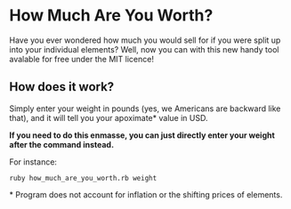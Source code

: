 # How Much Are You Worth?

Have you ever wondered how much you would sell for if you were split up into your individual elements?
Well, now you can with this new handy tool avalable for free under the MIT licence!

## How does it work?

Simply enter your weight in pounds (yes, we Americans are backward like that),
and it will tell you your apoximate* value in USD.

**If you need to do this enmasse, you can just directly enter your weight after the command instead.**

For instance:

    ruby how_much_are_you_worth.rb weight

&#42; Program does not account for inflation or the shifting prices of elements.